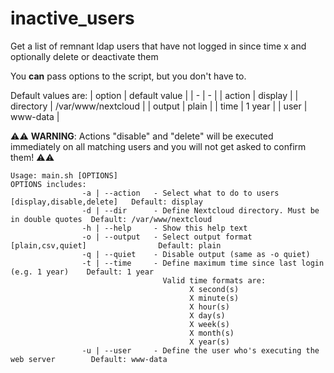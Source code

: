 # inactive_users
Get a list of remnant ldap users that have not logged in since time x and optionally delete or deactivate them

You **can** pass options to the script, but you don't have to.

Default values are:
| option | default value |
| - | - |
| action | display |
| directory | /var/www/nextcloud |
| output | plain |
| time | 1 year |
| user | www-data |

:warning::warning: **WARNING**: Actions "disable" and "delete" will be executed immediately on all matching users and you will not get asked to confirm them! :warning::warning:

```
Usage: main.sh [OPTIONS]
OPTIONS includes:
                -a | --action   - Select what to do to users [display,disable,delete]   Default: display
                -d | --dir      - Define Nextcloud directory. Must be in double quotes  Default: /var/www/nextcloud
                -h | --help     - Show this help text
                -o | --output   - Select output format [plain,csv,quiet]                Default: plain
                -q | --quiet    - Disable output (same as -o quiet)
                -t | --time     - Define maximum time since last login (e.g. 1 year)    Default: 1 year
                                  Valid time formats are: 
                                        X second(s)
                                        X minute(s)
                                        X hour(s)
                                        X day(s)
                                        X week(s)
                                        X month(s)
                                        X year(s)
                -u | --user     - Define the user who's executing the web server        Default: www-data
```
